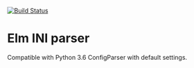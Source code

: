 [![Build Status](https://travis-ci.org/imgulyas/elm-ini-parser.png?branch=master)](https://travis-ci.org/imgulyas/elm-ini-parser)

# Elm INI parser

Compatible with Python 3.6 ConfigParser with default settings.
